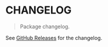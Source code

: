 # CHANGELOG

> Package changelog.

See [GitHub Releases](https://github.com/stdlib-js/ndarray-base-function-object/releases) for the changelog.